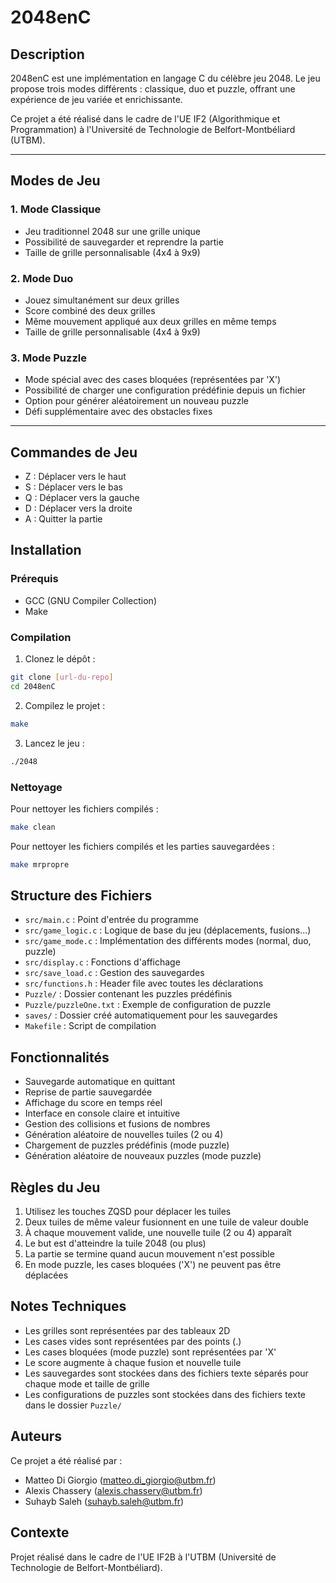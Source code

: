 # 2048enC

## Description
2048enC est une implémentation en langage C du célèbre jeu 2048. Le jeu propose trois modes différents : classique, duo et puzzle, offrant une expérience de jeu variée et enrichissante.

Ce projet a été réalisé dans le cadre de l'UE IF2 (Algorithmique et Programmation) à l'Université de Technologie de Belfort-Montbéliard (UTBM).

---

## Modes de Jeu

### 1. Mode Classique
- Jeu traditionnel 2048 sur une grille unique
- Possibilité de sauvegarder et reprendre la partie
- Taille de grille personnalisable (4x4 à 9x9)

### 2. Mode Duo
- Jouez simultanément sur deux grilles
- Score combiné des deux grilles
- Même mouvement appliqué aux deux grilles en même temps
- Taille de grille personnalisable (4x4 à 9x9)

### 3. Mode Puzzle
- Mode spécial avec des cases bloquées (représentées par 'X')
- Possibilité de charger une configuration prédéfinie depuis un fichier
- Option pour générer aléatoirement un nouveau puzzle
- Défi supplémentaire avec des obstacles fixes

---

## Commandes de Jeu
- Z : Déplacer vers le haut
- S : Déplacer vers le bas
- Q : Déplacer vers la gauche
- D : Déplacer vers la droite
- A : Quitter la partie

## Installation

### Prérequis
- GCC (GNU Compiler Collection)
- Make

### Compilation
1. Clonez le dépôt :
```bash
git clone [url-du-repo]
cd 2048enC
```

2. Compilez le projet :
```bash
make
```

3. Lancez le jeu :
```bash
./2048
```

### Nettoyage
Pour nettoyer les fichiers compilés :
```bash
make clean
```

Pour nettoyer les fichiers compilés et les parties sauvegardées :
```bash
make mrpropre
```

## Structure des Fichiers
- `src/main.c` : Point d'entrée du programme
- `src/game_logic.c` : Logique de base du jeu (déplacements, fusions...)
- `src/game_mode.c` : Implémentation des différents modes (normal, duo, puzzle)
- `src/display.c` : Fonctions d'affichage
- `src/save_load.c` : Gestion des sauvegardes
- `src/functions.h` : Header file avec toutes les déclarations
- `Puzzle/` : Dossier contenant les puzzles prédéfinis
- `Puzzle/puzzleOne.txt` : Exemple de configuration de puzzle
- `saves/` : Dossier créé automatiquement pour les sauvegardes
- `Makefile` : Script de compilation

## Fonctionnalités
- Sauvegarde automatique en quittant
- Reprise de partie sauvegardée
- Affichage du score en temps réel
- Interface en console claire et intuitive
- Gestion des collisions et fusions de nombres
- Génération aléatoire de nouvelles tuiles (2 ou 4)
- Chargement de puzzles prédéfinis (mode puzzle)
- Génération aléatoire de nouveaux puzzles (mode puzzle)

## Règles du Jeu
1. Utilisez les touches ZQSD pour déplacer les tuiles
2. Deux tuiles de même valeur fusionnent en une tuile de valeur double
3. À chaque mouvement valide, une nouvelle tuile (2 ou 4) apparaît
4. Le but est d'atteindre la tuile 2048 (ou plus)
5. La partie se termine quand aucun mouvement n'est possible
6. En mode puzzle, les cases bloquées ('X') ne peuvent pas être déplacées

## Notes Techniques
- Les grilles sont représentées par des tableaux 2D
- Les cases vides sont représentées par des points (.)
- Les cases bloquées (mode puzzle) sont représentées par 'X'
- Le score augmente à chaque fusion et nouvelle tuile
- Les sauvegardes sont stockées dans des fichiers texte séparés pour chaque mode et taille de grille
- Les configurations de puzzles sont stockées dans des fichiers texte dans le dossier `Puzzle/`

## Auteurs
Ce projet a été réalisé par :
- Matteo Di Giorgio (matteo.di_giorgio@utbm.fr)
- Alexis Chassery (alexis.chassery@utbm.fr) 
- Suhayb Saleh (suhayb.saleh@utbm.fr)

## Contexte
Projet réalisé dans le cadre de l'UE IF2B à l'UTBM (Université de Technologie de Belfort-Montbéliard).
